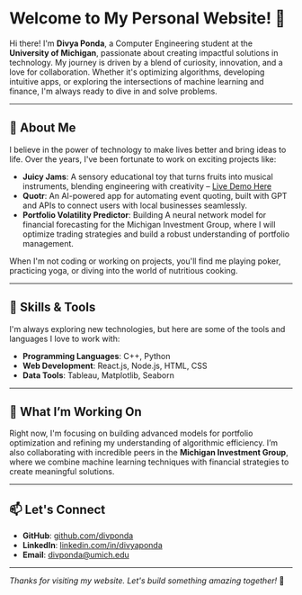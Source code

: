 # Welcome to My Personal Website! 🌟

Hi there! I'm **Divya Ponda**, a Computer Engineering student at the **University of Michigan**, passionate about creating impactful solutions in technology. My journey is driven by a blend of curiosity, innovation, and a love for collaboration. Whether it's optimizing algorithms, developing intuitive apps, or exploring the intersections of machine learning and finance, I'm always ready to dive in and solve problems.

---

## 📖 About Me

I believe in the power of technology to make lives better and bring ideas to life. Over the years, I've been fortunate to work on exciting projects like:

- **Juicy Jams**: A sensory educational toy that turns fruits into musical instruments, blending engineering with creativity – [Live Demo Here](https://drive.google.com/file/d/165B5rpaZwRHzaQOktck4hmjWQA2KSukU/view)
- **Quotr**: An AI-powered app for automating event quoting, built with GPT and APIs to connect users with local businesses seamlessly.  
- **Portfolio Volatility Predictor**: Building A neural network model for financial forecasting for the Michigan Investment Group, where I will optimize trading strategies and build a robust understanding of portfolio management.  

When I'm not coding or working on projects, you'll find me playing poker, practicing yoga, or diving into the world of nutritious cooking.

---

## 🔧 Skills & Tools

I'm always exploring new technologies, but here are some of the tools and languages I love to work with:

- **Programming Languages**: C++, Python  
- **Web Development**: React.js, Node.js, HTML, CSS  
- **Data Tools**: Tableau, Matplotlib, Seaborn  

---

## 📂 What I’m Working On

Right now, I'm focusing on building advanced models for portfolio optimization and refining my understanding of algorithmic efficiency. I’m also collaborating with incredible peers in the **Michigan Investment Group**, where we combine machine learning techniques with financial strategies to create meaningful solutions.

---

## 📫 Let's Connect

- **GitHub**: [github.com/divponda](https://github.com/divponda)  
- **LinkedIn**: [linkedin.com/in/divyaponda](https://linkedin.com/in/divyaponda)  
- **Email**: [divponda@umich.edu](mailto:divponda@umich.edu)  

---

*Thanks for visiting my website. Let's build something amazing together!* 🚀
